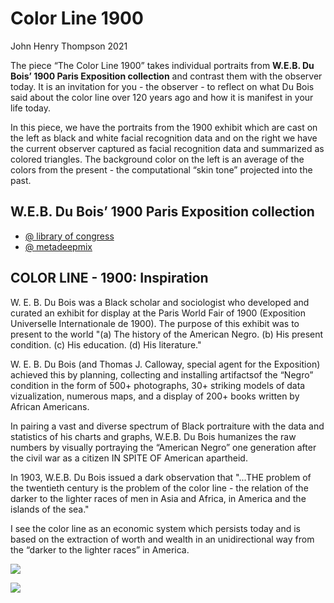 # Color Line 1900

John Henry Thompson
2021

The piece “The Color Line 1900” takes individual portraits from
**W.E.B. Du Bois’ 1900 Paris Exposition collection**
and contrast them with the observer today. It is an invitation for you - the observer - to reflect on what Du Bois said about the color line over 120 years ago and how it is manifest in your life today.

In this piece, we have the portraits from the 1900 exhibit which are cast on the left as black and white facial recognition data and on the right we have the current observer captured as facial recognition data and summarized as colored triangles. The background color on the left is an average of the colors from the present - the computational “skin tone” projected into the past.

## W.E.B. Du Bois’ 1900 Paris Exposition collection

- [ @ library of congress](https://www.loc.gov/pictures/collection/anedub/)
- [ @ metadeepmix ](http://metadeepmix.com/webdb/webdb/)

## COLOR LINE - 1900: Inspiration

W. E. B. Du Bois was a Black scholar and sociologist who developed and curated an exhibit for display at the Paris World Fair of 1900 (Exposition Universelle Internationale de 1900). The purpose of this exhibit was to present to the world "(a) The history of the American Negro. (b) His present condition. (c) His education. (d) His literature."

W. E. B. Du Bois (and Thomas J. Calloway, special agent for the Exposition) achieved this by planning, collecting and installing artifactsof the “Negro” condition in the form of 500+ photographs, 30+ striking models of data vizualization, numerous maps, and a display of 200+ books written by African Americans.

In pairing a vast and diverse spectrum of Black portraiture with the data and statistics of his charts and graphs, W.E.B. Du Bois humanizes the raw numbers by visually portraying the “American Negro” one generation after the civil war as a citizen IN SPITE OF American apartheid.

In 1903, W.E.B. Du Bois issued a dark observation that "...THE problem of the twentieth century is the problem of the color line - the relation of the darker to the lighter races of men in Asia and Africa, in America and the islands of the sea."

I see the color line as an economic system which persists today and is based on the extraction of worth and wealth in an unidirectional way from the “darker to the lighter races” in America.

[![](https://jht1493.net/a1/skt/assets/mov/Colored-Portraits-2021/2022-01-01/IMG_0572-color-line.JPEG)](https://jht1493.net/a1/skt/assets/mov/Colored-Portraits-2021/2022-01-01/IMG_0572-color-line.JPEG)

[![](https://jht1493.net/a1/skt/assets/mov/Colored-Portraits-2021/2021/0-color-line-1900_2021-08-23-1.jpg)](https://jht1493.net/a1/skt/assets/mov/Colored-Portraits-2021/2021/0-color-line-1900_2021-08-23-1.jpg)
